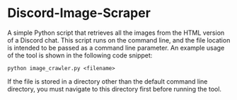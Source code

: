 # Discord-Image-Scraper
A simple Python script that retrieves all the images from the HTML version of a Discord chat. This script runs on the command line, and the file location is intended to be passed as a command line parameter. An example usage of the tool is shown in the following code snippet: 

```
python image_crawler.py <filename>
```

If the file is stored in a directory other than the default command line directory, you must navigate to this directory first before running the tool. 
